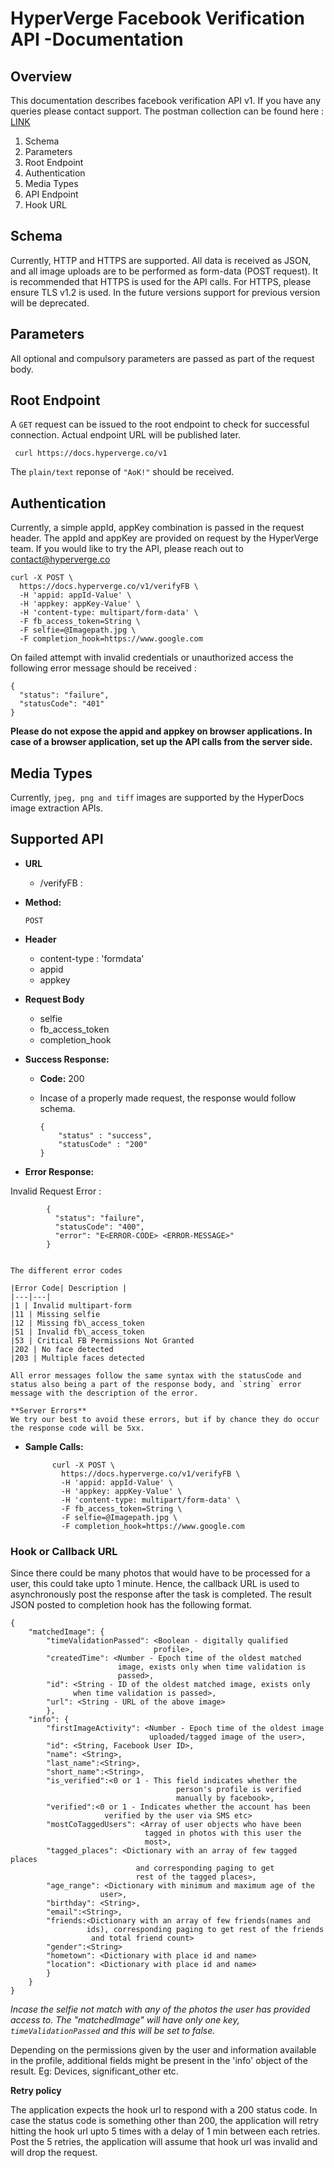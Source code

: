 # HyperVerge Facebook Verification API -Documentation 

## Overview

This documentation describes facebook verification API v1. If you have any queries please contact support. The postman collection can be found here : [LINK](https://www.getpostman.com/collections/4485beb30c74882c99b3)

1. Schema
1. Parameters
1. Root Endpoint
1. Authentication
1. Media Types
3. API Endpoint
4. Hook URL


## Schema

Currently, HTTP and HTTPS are supported. All data is received as JSON, and all image uploads are to be performed as form-data (POST request). 
It is recommended that HTTPS is used for the API calls. For HTTPS, please ensure TLS v1.2 is used. In the future versions support for previous version will be deprecated.

## Parameters
All optional and compulsory parameters are passed as part of the request body.

## Root Endpoint
A `GET` request can be issued to the root endpoint to check for successful connection. Actual endpoint URL will be published later.

	 curl https://docs.hyperverge.co/v1

The `plain/text` reponse of `"AoK!"` should be received.

## Authentication

Currently, a simple appId, appKey combination is passed in the request header. The appId and appKey are provided on request by the HyperVerge team. If you would like to try the API, please reach out to contact@hyperverge.co

	curl -X POST \
	  https://docs.hyperverge.co/v1/verifyFB \
	  -H 'appid: appId-Value' \
	  -H 'appkey: appKey-Value' \
	  -H 'content-type: multipart/form-data' \
	  -F fb_access_token=String \
	  -F selfie=@Imagepath.jpg \
	  -F completion_hook=https://www.google.com

On failed attempt with invalid credentials or unauthorized access the following error message should be received :

	{
	  "status": "failure",
	  "statusCode": "401"
	}

**Please do not expose the appid and appkey on browser applications. In case of a browser application, set up the API calls from the server side.**

## Media Types

Currently, `jpeg, png and tiff` images are supported by the HyperDocs image extraction APIs. 

## Supported API

* **URL**

    - /verifyFB :
      
* **Method:**

    `POST`

* **Header**
	
	- content-type : 'formdata'
	- appid 
	- appkey
	
* **Request Body**

	- selfie
	- fb\_access\_token
	- completion\_hook 
  
* **Success Response:**

    * **Code:** 200 <br />
    * Incase of a properly made request, the response would follow schema.

		
		```
		{
			"status" : "success",
			"statusCode" : "200"
		}
		```
		
	
* **Error Response:**

 Invalid Request Error :

         
	        {
	          "status": "failure",
	          "statusCode": "400",
	          "error": "E<ERROR-CODE> <ERROR-MESSAGE>"
	        }
	   
	        
	The different error codes   
	
	|Error Code| Description |
	|---|---|		
	|1 | Invalid multipart-form
	|11 | Missing selfie
	|12 | Missing fb\_access_token
	|51 | Invalid fb\_access_token
	|53 | Critical FB Permissions Not Granted
	|202 | No face detected
	|203 | Multiple faces detected

	All error messages follow the same syntax with the statusCode and status also being a part of the response body, and `string` error message with the description of the error.
	
	**Server Errors**
	We try our best to avoid these errors, but if by chance they do occur the response code will be 5xx.


* **Sample Calls:**

			curl -X POST \
			  https://docs.hyperverge.co/v1/verifyFB \
			  -H 'appid: appId-Value' \
			  -H 'appkey: appKey-Value' \
			  -H 'content-type: multipart/form-data' \
			  -F fb_access_token=String \
			  -F selfie=@Imagepath.jpg \
			  -F completion_hook=https://www.google.com

### Hook or Callback URL

Since there could be many photos that would have to be processed for a user, this could take upto 1 minute. Hence, the callback URL is used to asynchronously post the response after the task is completed. The result JSON posted to completion hook has the following format.


	{
	    "matchedImage": {
	        "timeValidationPassed": <Boolean - digitally qualified 		
	        						profile>,
	        "createdTime": <Number - Epoch time of the oldest matched 
	        				image, exists only when time validation is 
	        				passed>,
	        "id": <String - ID of the oldest matched image, exists only 
	        	  when time validation is passed>,
	        "url": <String - URL of the above image>
	        },     
		"info": {
			"firstImageActivity": <Number - Epoch time of the oldest image 
								   uploaded/tagged image of the user>,
			"id": <String, Facebook User ID>,
			"name": <String>,
			"last_name":<String>,
			"short_name":<String>,
			"is_verified":<0 or 1 - This field indicates whether the
										 person's profile is verified 
										 manually by facebook>,
			"verified":<0 or 1 - Indicates whether the account has been 
						 verified by the user via SMS etc>
			"mostCoTaggedUsers": <Array of user objects who have been 
								  tagged in photos with this user the
								  most>,
			"tagged_places": <Dictionary with an array of few tagged places 
								and corresponding paging to get 
								rest of the tagged places>,
			"age_range": <Dictionary with minimum and maximum age of the 
						user>,
			"birthday": <String>,
			"email":<String>,
			"friends:<Dictionary with an array of few friends(names and 
					 ids), corresponding paging to get rest of the friends
					  and total friend count>
			"gender":<String>
			"hometown": <Dictionary with place id and name>
			"location": <Dictionary with place id and name>
			}
		}
	}

*Incase the selfie not match with any of the photos the user has provided access to. The "matchedImage" will have only one key, `timeValidationPassed` and this will be set to false.*
	
Depending on the permissions given by the user and information available in the profile, additional fields might be present in the 'info' object of the result. Eg: Devices, significant_other etc.

**Retry policy**

The application expects the hook url to respond with a 200 status code. In case the status code is something other than 200, the application will retry hitting the hook url upto 5 times with a delay of 1 min between each retries. Post the 5 retries, the application will assume that hook url was invalid and will drop the request.
